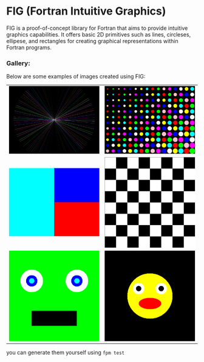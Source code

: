 # FIG (Fortran Intuitive Graphics)
FIG is a proof-of-concept library for Fortran that aims to provide intuitive graphics capabilities. It offers basic 2D primitives such as lines, circleses, ellipese, and rectangles for creating graphical representations within Fortran programs.

### Gallery:
Below are some examples of images created using FIG:

|   |   |
|---|---|
| ![](./assets/Radial%20Lines.png) | ![](./assets/circles_pattern.png) |
| ![](./assets/rect.png) | ![](./assets/checker.png)  |
| ![](./assets/green_blob.png) | ![](./assets/Smiley%20Face.png) |

you can generate them yourself using `fpm test`
